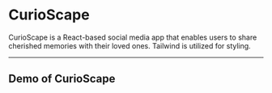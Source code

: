 # CurioScape

CurioScape is a React-based social media app that enables users to share cherished memories with their loved ones. Tailwind is utilized for styling.

---
## Demo of CurioScape

